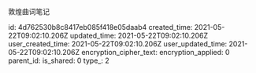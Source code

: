 敦煌曲词笔记

id: 4d762530b8c8417eb085f418e05daab4
created_time: 2021-05-22T09:02:10.206Z
updated_time: 2021-05-22T09:02:10.206Z
user_created_time: 2021-05-22T09:02:10.206Z
user_updated_time: 2021-05-22T09:02:10.206Z
encryption_cipher_text: 
encryption_applied: 0
parent_id: 
is_shared: 0
type_: 2